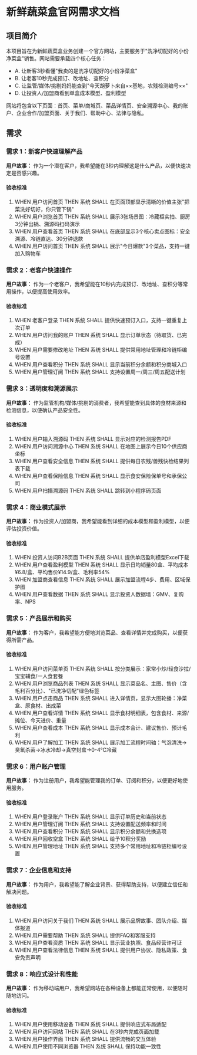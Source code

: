 # 新鲜蔬菜盒官网需求文档

## 项目简介

本项目旨在为新鲜蔬菜盒业务创建一个官方网站，主要服务于"洗净切配好的小份净菜盒"销售。网站需要承载四个核心任务：
- A. 让新客3秒看懂"我卖的是洗净切配好的小份净菜盒"
- B. 让老客10秒完成预订、改地址、查积分  
- C. 让监管/媒体/挑剔妈妈能查到"今天胡萝卜来自××基地，农残检测编号××"
- D. 让投资人/加盟商看到单盒成本模型、盈利模型

网站将包含以下页面：首页、菜单/商城页、菜品详情页、安全溯源中心、我的账户、企业合作/加盟页面、关于我们、帮助中心、法律与隐私。

## 需求

### 需求 1：新客户快速理解产品

**用户故事：** 作为一个潜在客户，我希望能在3秒内理解这是什么产品，以便快速决定是否感兴趣。

#### 验收标准

1. WHEN 用户访问首页 THEN 系统 SHALL 在页面顶部显示清晰的价值主张"把菜洗好切好，你只管下锅"
2. WHEN 用户浏览首页 THEN 系统 SHALL 展示3张场景图：冷藏柜实拍、厨房3分钟出锅、溯源码扫码演示
3. WHEN 用户查看首页 THEN 系统 SHALL 在底部显示3个核心卖点图标：安全溯源、冷链直达、30分钟退款
4. WHEN 用户访问首页 THEN 系统 SHALL 展示"今日爆款"3个菜品，支持一键加入购物车

### 需求 2：老客户快速操作

**用户故事：** 作为一个老客户，我希望能在10秒内完成预订、改地址、查积分等常用操作，以便提高使用效率。

#### 验收标准

1. WHEN 老客户登录 THEN 系统 SHALL 提供快速预订入口，支持一键重复上次订单
2. WHEN 用户访问我的账户 THEN 系统 SHALL 显示订单状态（待取货、已完成）
3. WHEN 用户需要修改地址 THEN 系统 SHALL 提供常用地址管理和冷链柜编号设置
4. WHEN 用户查看积分 THEN 系统 SHALL 显示当前积分余额和积分商城入口
5. WHEN 用户管理订阅 THEN 系统 SHALL 支持设置周一/周三/周五配送计划

### 需求 3：透明度和溯源展示

**用户故事：** 作为监管机构/媒体/挑剔的消费者，我希望能查到具体的食材来源和检测信息，以便确认产品安全性。

#### 验收标准

1. WHEN 用户输入溯源码 THEN 系统 SHALL 显示对应的检测报告PDF
2. WHEN 用户访问溯源中心 THEN 系统 SHALL 在地图上展示今日10个供应商坐标
3. WHEN 用户查看安全信息 THEN 系统 SHALL 提供每日农残/兽残快检结果列表下载
4. WHEN 用户查看保险信息 THEN 系统 SHALL 显示食安保险保单号和承保公司
5. WHEN 用户扫描溯源码 THEN 系统 SHALL 跳转到小程序码页面

### 需求 4：商业模式展示

**用户故事：** 作为投资人/加盟商，我希望能看到详细的成本模型和盈利模型，以便评估投资价值。

#### 验收标准

1. WHEN 投资人访问B2B页面 THEN 系统 SHALL 提供单店盈利模型Excel下载
2. WHEN 用户查看盈利模型 THEN 系统 SHALL 显示日均销量80盒、平均成本¥6.8/盒、平均售价¥14.9/盒、毛利率54%
3. WHEN 加盟商查看信息 THEN 系统 SHALL 展示加盟流程4步、费用、区域保护图
4. WHEN 用户查看数据 THEN 系统 SHALL 显示投资人数据墙：GMV、复购率、NPS

### 需求 5：产品展示和购买

**用户故事：** 作为客户，我希望能方便地浏览菜品、查看详情并完成购买，以便获得所需产品。

#### 验收标准

1. WHEN 用户访问菜单页 THEN 系统 SHALL 按分类展示：家常小炒/轻食沙拉/宝宝辅食/一人食套餐
2. WHEN 用户浏览商品列表 THEN 系统 SHALL 显示菜品名、主图、售价（含毛利百分比）、"已洗净切配"绿色标签
3. WHEN 用户点击商品 THEN 系统 SHALL 进入详情页，显示大图轮播：净菜盒、原食材、出成菜
4. WHEN 用户查看详情 THEN 系统 SHALL 显示食材明细表，包含食材、来源/摊位、今天进价、重量
5. WHEN 用户查看成本 THEN 系统 SHALL 显示成本合计、建议售价、预计毛利
6. WHEN 用户了解加工 THEN 系统 SHALL 展示加工流程时间轴：气泡清洗→臭氧杀菌→冰水冷却→真空封盒→0-4℃冷藏

### 需求 6：用户账户管理

**用户故事：** 作为注册用户，我希望能管理我的订单、订阅和积分，以便更好地使用服务。

#### 验收标准

1. WHEN 用户登录账户 THEN 系统 SHALL 显示订单历史和当前状态
2. WHEN 用户管理订阅 THEN 系统 SHALL 支持设置配送频率和时间
3. WHEN 用户查看积分 THEN 系统 SHALL 显示积分余额和兑换选项
4. WHEN 用户回收空盒 THEN 系统 SHALL 给予10积分奖励
5. WHEN 用户管理地址 THEN 系统 SHALL 支持多个常用地址和冷链柜编号设置

### 需求 7：企业信息和支持

**用户故事：** 作为用户，我希望能了解企业背景、获得帮助支持，以便建立信任和解决问题。

#### 验收标准

1. WHEN 用户访问关于我们 THEN 系统 SHALL 展示品牌故事、团队介绍、媒体报道
2. WHEN 用户需要帮助 THEN 系统 SHALL 提供FAQ和客服支持
3. WHEN 用户查看资质 THEN 系统 SHALL 显示营业执照、食品经营许可证
4. WHEN 用户查看法律信息 THEN 系统 SHALL 提供用户协议、隐私政策、食安免责声明

### 需求 8：响应式设计和性能

**用户故事：** 作为移动端用户，我希望网站在各种设备上都能正常使用，以便随时随地访问。

#### 验收标准

1. WHEN 用户使用移动设备 THEN 系统 SHALL 提供响应式布局适配
2. WHEN 用户访问网站 THEN 系统 SHALL 在3秒内完成页面加载
3. WHEN 用户操作界面 THEN 系统 SHALL 提供流畅的交互体验
4. WHEN 用户使用不同浏览器 THEN 系统 SHALL 保持功能一致性